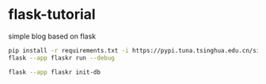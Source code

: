 # flask-tutorial
simple blog based on flask

```bash
pip install -r requirements.txt -i https://pypi.tuna.tsinghua.edu.cn/simple
flask --app flaskr run --debug

flask --app flaskr init-db
```
